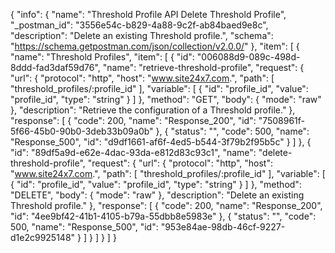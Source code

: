 {
  "info": {
    "name": "Threshold Profile API Delete Threshold Profile",
    "_postman_id": "3556e54c-b829-4a88-9c2f-ab84baed9e8c",
    "description": "Delete an existing Threshold profile.",
    "schema": "https://schema.getpostman.com/json/collection/v2.0.0/"
  },
  "item": [
    {
      "name": "Threshold Profiles",
      "item": [
        {
          "id": "006088d9-089c-498d-8ddd-fad3daf59d76",
          "name": "retrieve-threshold-profile",
          "request": {
            "url": {
              "protocol": "http",
              "host": "www.site24x7.com.",
              "path": [
                "threshold_profiles/:profile_id"
              ],
              "variable": [
                {
                  "id": "profile_id",
                  "value": "profile_id",
                  "type": "string"
                }
              ]
            },
            "method": "GET",
            "body": {
              "mode": "raw"
            },
            "description": "Retrieve the configuration of a Threshold profile."
          },
          "response": [
            {
              "code": 200,
              "name": "Response_200",
              "id": "7508961f-5f66-45b0-90b0-3deb33b09a0b"
            },
            {
              "status": "",
              "code": 500,
              "name": "Response_500",
              "id": "d9df1661-af6f-4ed5-b544-3f79b2f95b5c"
            }
          ]
        },
        {
          "id": "89df5a9d-e62e-4dac-93da-e812d83c93c1",
          "name": "delete-threshold-profile",
          "request": {
            "url": {
              "protocol": "http",
              "host": "www.site24x7.com.",
              "path": [
                "threshold_profiles/:profile_id"
              ],
              "variable": [
                {
                  "id": "profile_id",
                  "value": "profile_id",
                  "type": "string"
                }
              ]
            },
            "method": "DELETE",
            "body": {
              "mode": "raw"
            },
            "description": "Delete an existing Threshold profile."
          },
          "response": [
            {
              "code": 200,
              "name": "Response_200",
              "id": "4ee9bf42-41b1-4105-b79a-55dbb8e5983e"
            },
            {
              "status": "",
              "code": 500,
              "name": "Response_500",
              "id": "953e84ae-98db-46cf-9227-d1e2c9925148"
            }
          ]
        }
      ]
    }
  ]
}